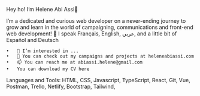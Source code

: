Hey ho! I’m Helene Abi Assi👋 

I’m a dedicated and curious web developer on a never-ending journey to grow and learn in the world of campaigning, communications and front-end web development!
💬 I speak Français, English, عربي, and a little bit of Español and Deutsch

	•	👀 I’m interested in ...
	•	🌱 You can check out my campaigns and projects at heleneabiassi.com
	•	📫 You can reach me at abiassi.helene@gmail.com
	•	You can download my CV here


Languages and Tools: 
HTML, CSS,  Javascript, TypeScript, React, Git, Vue, Postman, Trello, Netlify, Bootstrap, Tailwind, 
